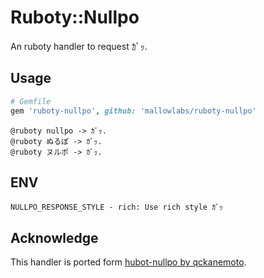 # Ruboty::Nullpo
An ruboty handler to request ｶﾞｯ.

## Usage
```ruby
# Gemfile
gem 'ruboty-nullpo', github: 'mallowlabs/ruboty-nullpo'
```

```
@ruboty nullpo -> ｶﾞｯ.
@ruboty ぬるぽ -> ｶﾞｯ.
@ruboty ヌルポ -> ｶﾞｯ.
```

## ENV
```
NULLPO_RESPONSE_STYLE - rich: Use rich style ｶﾞｯ
```

## Acknowledge
This handler is ported form [hubot-nullpo by qckanemoto](https://github.com/qckanemoto/hubot-nullpo/).
